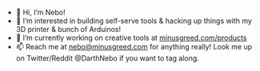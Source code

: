 - 👋 Hi, I’m Nebo! 
- 👀 I’m interested in building self-serve tools & hacking up things with my 3D printer & bunch of Arduinos!
- 🌱 I’m currently working on creative tools at [minusgreed.com/products](minusgreed.com/products)
- 📫 Reach me at nebo@minusgreed.com for anything really! Look me up on Twitter/Reddit @DarthNebo if you want to tag along.



